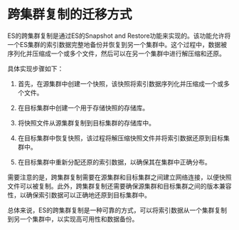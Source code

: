 # 跨集群复制的迁移方式

ES的跨集群复制是通过ES的Snapshot and Restore功能来实现的。该功能允许将一个ES集群的索引数据完整地备份并恢复到另一个集群中。这个过程中，数据被序列化并压缩成一个或多个文件，然后可以在另一个集群中进行解压缩和还原。

具体实现步骤如下：

1. 首先，在源集群中创建一个快照，该快照将索引数据序列化并压缩成一个或多个文件。

2. 在目标集群中创建一个用于存储快照的存储库。

3. 将快照文件从源集群复制到目标集群的存储库中。

4. 在目标集群中恢复快照，该过程将解压缩快照文件并将索引数据还原到目标集群中。

5. 在目标集群中重新分配还原的索引数据，以确保其在集群中正确分布。

需要注意的是，跨集群复制需要在源集群和目标集群之间建立网络连接，以便快照文件可以被复制。此外，跨集群复制还需要确保源集群和目标集群之间的版本兼容性，以确保索引数据可以正确地还原到目标集群中。

总体来说，ES的跨集群复制是一种可靠的方式，可以将索引数据从一个集群复制到另一个集群中，以实现高可用性和数据备份。